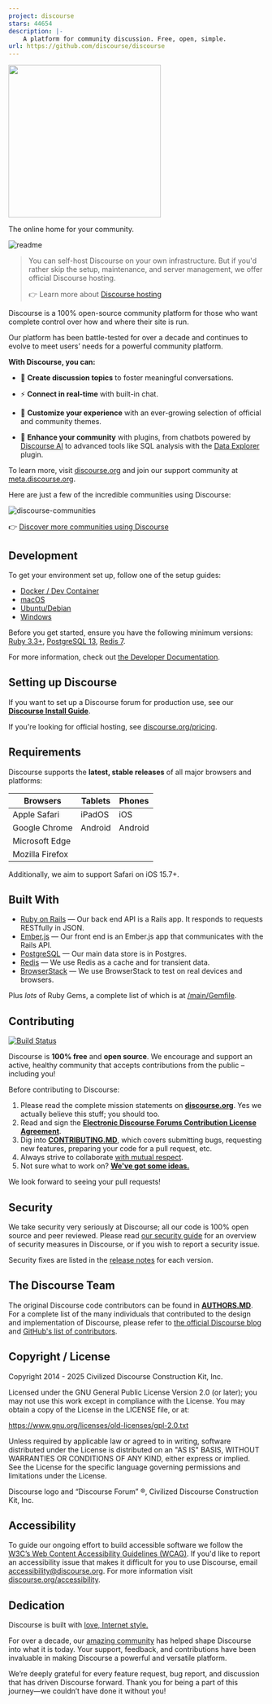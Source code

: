 ```yaml
---
project: discourse
stars: 44654
description: |-
    A platform for community discussion. Free, open, simple.
url: https://github.com/discourse/discourse
---
```


<a href="https://www.discourse.org/">
  <img src="images/discourse-readme-logo.png" width="300px">
</a>

The online home for your community. 

![readme](https://github.com/user-attachments/assets/db764ef2-5cc2-4873-b11d-4a2052e1993d)


> You can self-host Discourse on your own infrastructure. But if you'd rather skip the setup, maintenance, and server management, we offer official Discourse hosting.
>
> 👉 Learn more about [Discourse hosting](https://discourse.org/pricing)

Discourse is a 100% open-source community platform for those who want complete control over how and where their site is run.

Our platform has been battle-tested for over a decade and continues to evolve to meet users’ needs for a powerful community platform. 

**With Discourse, you can:**

* 💬 **Create discussion topics** to foster meaningful conversations.

* ⚡️ **Connect in real-time** with built-in chat.
  
* 🎨 **Customize your experience** with an ever-growing selection of official and community themes.

* 🤖 **Enhance your community** with plugins, from chatbots powered by [Discourse AI](https://meta.discourse.org/t/discourse-ai/259214) to advanced tools like SQL analysis with the [Data Explorer](https://meta.discourse.org/t/discourse-data-explorer/32566) plugin.

To learn more, visit [discourse.org](https://www.discourse.org/) and join our support community at [meta.discourse.org](https://meta.discourse.org/).


Here are just a few of the incredible communities using Discourse: 

![discourse-communities](https://github.com/user-attachments/assets/a79b5d56-7748-4f6d-8a2d-daa950366fcc)

👉 [Discover more communities using Discourse](https://discover.discourse.org/)


## Development

To get your environment set up, follow one of the setup guides:

- [Docker / Dev Container](https://meta.discourse.org/t/336366)
- [macOS](https://meta.discourse.org/t/15772)
- [Ubuntu/Debian](https://meta.discourse.org/t/14727)
- [Windows](https://meta.discourse.org/t/75149)

Before you get started, ensure you have the following minimum versions: [Ruby 3.3+](https://www.ruby-lang.org/en/downloads/), [PostgreSQL 13](https://www.postgresql.org/download/), [Redis 7](https://redis.io/download).

For more information, check out [the Developer Documentation](https://meta.discourse.org/c/documentation/developer-guides/56).

## Setting up Discourse

If you want to set up a Discourse forum for production use, see our [**Discourse Install Guide**](docs/INSTALL.md).

If you're looking for official hosting, see [discourse.org/pricing](https://www.discourse.org/pricing/).

## Requirements

Discourse supports the **latest, stable releases** of all major browsers and platforms:

| Browsers              | Tablets      | Phones       |
| --------------------- | ------------ | ------------ |
| Apple Safari          | iPadOS       | iOS          |
| Google Chrome         | Android      | Android      |
| Microsoft Edge        |              |              |
| Mozilla Firefox       |              |              |

Additionally, we aim to support Safari on iOS 15.7+.

## Built With

- [Ruby on Rails](https://github.com/rails/rails) &mdash; Our back end API is a Rails app. It responds to requests RESTfully in JSON.
- [Ember.js](https://github.com/emberjs/ember.js) &mdash; Our front end is an Ember.js app that communicates with the Rails API.
- [PostgreSQL](https://www.postgresql.org/) &mdash; Our main data store is in Postgres.
- [Redis](https://redis.io/) &mdash; We use Redis as a cache and for transient data.
- [BrowserStack](https://www.browserstack.com/) &mdash; We use BrowserStack to test on real devices and browsers.

Plus *lots* of Ruby Gems, a complete list of which is at [/main/Gemfile](https://github.com/discourse/discourse/blob/main/Gemfile).

## Contributing

[![Build Status](https://github.com/discourse/discourse/actions/workflows/tests.yml/badge.svg)](https://github.com/discourse/discourse/actions)

Discourse is **100% free** and **open source**. We encourage and support an active, healthy community that
accepts contributions from the public &ndash; including you!

Before contributing to Discourse:

1. Please read the complete mission statements on [**discourse.org**](https://www.discourse.org). Yes we actually believe this stuff; you should too.
2. Read and sign the [**Electronic Discourse Forums Contribution License Agreement**](https://www.discourse.org/cla).
3. Dig into [**CONTRIBUTING.MD**](CONTRIBUTING.md), which covers submitting bugs, requesting new features, preparing your code for a pull request, etc.
4. Always strive to collaborate [with mutual respect](https://github.com/discourse/discourse/blob/main/docs/code-of-conduct.md).
5. Not sure what to work on? [**We've got some ideas.**](https://meta.discourse.org/t/so-you-want-to-help-out-with-discourse/3823)


We look forward to seeing your pull requests!

## Security

We take security very seriously at Discourse; all our code is 100% open source and peer reviewed. Please read [our security guide](https://github.com/discourse/discourse/blob/main/docs/SECURITY.md) for an overview of security measures in Discourse, or if you wish to report a security issue.

Security fixes are listed in the [release notes](https://meta.discourse.org/tags/c/announcements/67/release-notes) for each version.

## The Discourse Team

The original Discourse code contributors can be found in [**AUTHORS.MD**](docs/AUTHORS.md). For a complete list of the many individuals that contributed to the design and implementation of Discourse, please refer to [the official Discourse blog](https://blog.discourse.org/2013/02/the-discourse-team/) and [GitHub's list of contributors](https://github.com/discourse/discourse/contributors).

## Copyright / License

Copyright 2014 - 2025 Civilized Discourse Construction Kit, Inc.

Licensed under the GNU General Public License Version 2.0 (or later);
you may not use this work except in compliance with the License.
You may obtain a copy of the License in the LICENSE file, or at:

   https://www.gnu.org/licenses/old-licenses/gpl-2.0.txt

Unless required by applicable law or agreed to in writing, software
distributed under the License is distributed on an "AS IS" BASIS,
WITHOUT WARRANTIES OR CONDITIONS OF ANY KIND, either express or implied.
See the License for the specific language governing permissions and
limitations under the License.

Discourse logo and “Discourse Forum” ®, Civilized Discourse Construction Kit, Inc.

## Accessibility

To guide our ongoing effort to build accessible software we follow the [W3C’s Web Content Accessibility Guidelines (WCAG)](https://www.w3.org/TR/WCAG21/). If you'd like to report an accessibility issue that makes it difficult for you to use Discourse, email accessibility@discourse.org. For more information visit [discourse.org/accessibility](https://discourse.org/accessibility).

## Dedication

Discourse is built with [love, Internet style.](https://www.youtube.com/watch?v=Xe1TZaElTAs)

For over a decade, our [amazing community](https://meta.discourse.org/) has helped shape Discourse into what it is today. Your support, feedback, and contributions have been invaluable in making Discourse a powerful and versatile platform.

We’re deeply grateful for every feature request, bug report, and discussion that has driven Discourse forward. Thank you for being a part of this journey—we couldn’t have done it without you!


